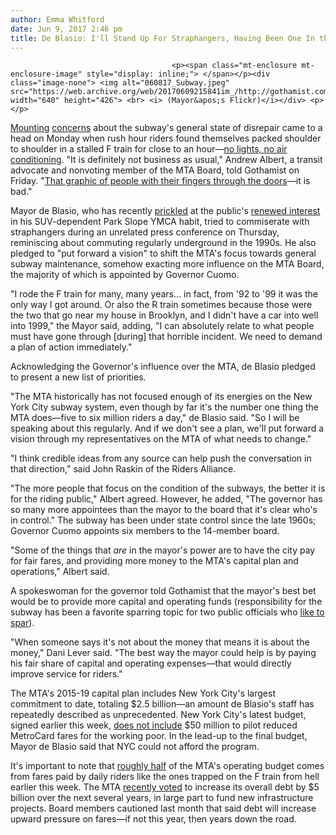 ```yaml
---
author: Emma Whitford
date: Jun 9, 2017 2:46 pm
title: De Blasio: I'll Stand Up For Straphangers, Having Been One In the '90s
---
```


	
										<p><span class="mt-enclosure mt-enclosure-image" style="display: inline;"> </span></p><div class="image-none"> <img alt="060817_Subway.jpeg" src="https://web.archive.org/web/20170609215841im_/http://gothamist.com/attachments/nyc_ewhitford/060817_Subway.jpeg" width="640" height="426"> <br> <i> (Mayor&apos;s Flickr)</i></div> <p></p>

<p><a href="https://web.archive.org/web/20170609215841/http://gothamist.com/2017/02/13/subway_delays_mta_cuomo.php">Mounting</a> <a href="https://web.archive.org/web/20170609215841/http://gothamist.com/2017/05/12/pithier_headline_tk.php">concerns</a> about the subway&apos;s general state of disrepair came to a head on Monday when rush hour riders found themselves packed shoulder to shoulder in a stalled F train for close to an hour&#x2014;<a href="https://web.archive.org/web/20170609215841/http://gothamist.com/2017/06/06/harrowing_a_f_train_video_nightmare.php">no lights, no air conditioning</a>. &quot;It is definitely not business as usual,&quot; Andrew Albert, a transit advocate and nonvoting member of the MTA Board, told Gothamist on Friday. &quot;<a href="https://web.archive.org/web/20170609215841/https://twitter.com/chelseahbelle/status/871867107050487808?ref_src=twsrc%5Etfw&amp;ref_url=http%3A%2F%2Fgothamist.com%2F2017%2F06%2F06%2Fharrowing_a_f_train_video_nightmare.php">That graphic of people with their fingers through the doors</a>&#x2014;it is bad.&quot; </p>

<p>Mayor de Blasio, who has recently <a href="https://web.archive.org/web/20170609215841/https://twitter.com/nahmias/status/871872788696629248">prickled</a> at the public&apos;s <a href="https://web.archive.org/web/20170609215841/http://gothamist.com/2017/06/02/hey_mr_mayor_take_the_subway.php">renewed interest</a> in his SUV-dependent Park Slope YMCA habit, tried to commiserate with straphangers during an unrelated press conference on Thursday, reminiscing about commuting regularly underground in the 1990s. He also pledged to &quot;put forward a vision&quot; to shift the MTA&apos;s focus towards general subway maintenance, somehow exacting more influence on the MTA Board, the majority of which is appointed by Governor Cuomo. </p>

<p>&quot;I rode the F train for many, many years... in fact, from &apos;92 to &apos;99 it was the only way I got around. Or also the R train sometimes because those were the two that go near my house in Brooklyn, and I didn&apos;t have a car into well into 1999,&quot; the Mayor said, adding, &quot;I can absolutely relate to what people must have gone through [during] that horrible incident. We need to demand a plan of action immediately.&quot; </p>

<p>Acknowledging the Governor&apos;s influence over the MTA, de Blasio pledged to present a new list of priorities. </p>

<p>&quot;The MTA historically has not focused enough of its energies on the New York City subway system, even though by far it&apos;s the number one thing the MTA does&#x2014;five to six million riders a day,&quot; de Blasio said. &quot;So I will be speaking about this regularly. And if we don&apos;t see a plan, we&apos;ll put forward a vision through my representatives on the MTA of what needs to change.&quot; </p>

<p>&quot;I think credible ideas from any source can help push the conversation in that direction,&quot; said John Raskin of the Riders Alliance. </p>

<p>&quot;The more people that focus on the condition of the subways, the better it is for the riding public,&quot; Albert agreed. However, he added, &quot;The governor has so many more appointees than the mayor to the board that it&apos;s clear who&apos;s in control.&quot; The subway has been under state control since the late 1960s; Governor Cuomo appoints six members to the 14-member board. </p>

<p>&quot;Some of the things that <em>are</em> in the mayor&apos;s power are to have the city pay for fair fares, and providing more money to the MTA&apos;s capital plan and operations,&quot; Albert said. </p>

<p>A spokeswoman for the governor told Gothamist that the mayor&apos;s best bet would be to provide more capital and operating funds (responsibility for the subway has been a favorite sparring topic for two public officials who <a href="https://web.archive.org/web/20170609215841/http://gothamist.com/2016/12/16/cuomo_cares_no_really.php">like to spar</a>). </p>

<p>&quot;When someone says it&apos;s not about the money that means it is about the money,&quot; Dani Lever said. &quot;The best way the mayor could help is by paying his fair share of capital and operating expenses&#x2014;that would directly improve service for riders.&quot; </p>

<p>The MTA&apos;s 2015-19 capital plan includes New York City&apos;s largest commitment to date, totaling $2.5 billion&#x2014;an amount de Blasio&apos;s staff has repeatedly described as unprecedented. New York City&apos;s latest budget, signed earlier this week, <a href="https://web.archive.org/web/20170609215841/http://gothamist.com/2017/06/07/fair_fare_nyc_metrocard.php">does not include</a> $50 million to pilot reduced MetroCard fares for the working poor. In the lead-up to the final budget, Mayor de Blasio said that NYC could not afford the program.  </p>

<p>It&apos;s important to note that <a href="https://web.archive.org/web/20170609215841/http://www.nydailynews.com/new-york/mta-losing-money-headed-financial-ruin-article-1.2202720">roughly half</a> of the MTA&apos;s operating budget comes from fares paid by daily riders like the ones trapped on the F train from hell earlier this week. The MTA <a href="https://web.archive.org/web/20170609215841/http://gothamist.com/2017/05/25/mta_debt_expansion.php">recently voted</a> to increase its overall debt by $5 billion over the next several years, in large part to fund new infrastructure projects. Board members cautioned last month that said debt will increase upward pressure on fares&#x2014;if not this year, then years down the road. </p>					
										
									
				
